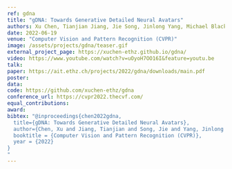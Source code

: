 ```yaml
---
ref: gdna
title: "gDNA: Towards Generative Detailed Neural Avatars"
authors: Xu Chen, Tianjian Jiang, Jie Song, Jinlong Yang, Michael Black, Andreas Geiger, Otmar Hilliges
date: 2022-06-19
venue: "Computer Vision and Pattern Recognition (CVPR)"
image: /assets/projects/gdna/teaser.gif
external_project_page: https://xuchen-ethz.github.io/gdna/
video: https://www.youtube.com/watch?v=uOyoH7OO16I&feature=youtu.be
talk: 
paper: https://ait.ethz.ch/projects/2022/gdna/downloads/main.pdf
poster: 
data: 
code: https://github.com/xuchen-ethz/gdna
conference_url: https://cvpr2022.thecvf.com/
equal_contributions: 
award: 
bibtex: "@inproceedings{chen2022gdna,
  title={gDNA: Towards Generative Detailed Neural Avatars},
  author={Chen, Xu and Jiang, Tianjian and Song, Jie and Yang, Jinlong and Black, Michael J and Geiger, Andreas and Hilliges, Otmar},    
  booktitle = {Computer Vision and Pattern Recognition (CVPR)},
  year = {2022}
}
"
---
```

